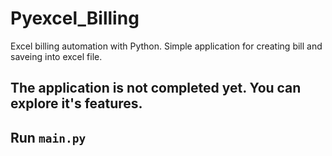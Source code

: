# Pyexcel_Billing
Excel billing automation with Python. Simple application for creating bill and saveing into excel file.

## The application is not completed yet. You can explore it's features.

## Run `main.py` 